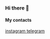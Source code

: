 ### Hi there 👋

#### My contacts
[instagram   ](https://www.instagram.com/sergey.verbin/)
[   telegram](https://t.me/sergey_verbin/)
